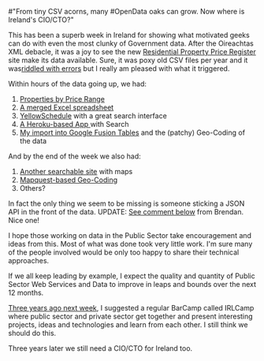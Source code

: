 #"From tiny CSV acorns, many #OpenData oaks can grow. Now where is Ireland's CIO/CTO?"

This has been a superb week in Ireland for showing what motivated geeks can do with even the most clunky of Government data. After the Oireachtas XML debacle, it was a joy to see the new <a href="http://www.propertypriceregister.ie/">Residential Property Price Register</a> site make its data available. Sure, it was poxy old CSV files per year and it was<a href="http://www.irishtimes.com/newspaper/ireland/2012/1003/1224324777284.html">riddled with errors</a> but I really am pleased with what it triggered.

Within hours of the data going up, we had:
<ol>
	<li><a href="http://www.thepropertypin.com/viewtopic.php?p=636239#p636239">Properties by Price Range</a></li>
	<li><a href="http://brianmlucey.wordpress.com/2012/09/30/full-property-price-details-ireland-jan-2010-sep-2012/">A merged Excel spreadsheet</a></li>
	<li><a href="http://yellowschedule.com/house_price_database_ireland/?order=date&amp;submit=1&amp;county=9&amp;sdate=1%2F1%2F2010&amp;edate=10%2F01%2F2012&amp;pricel=&amp;priceh=&amp;type=2&amp;search=Sallins+bridge">YellowSchedule</a> with a great search interface</li>
	<li><a href="http://irishproperty.herokuapp.com/">A Heroku-based App </a>with Search</li>
	<li><a href="http://conoroneill.net/quick-n-dirty-visualisation-of-2010-property-price-register-data-into-interactive-map/">My import into Google Fusion Tables</a> and the (patchy) Geo-Coding of the data</li>
</ol>
And by the end of the week we also had:
<ol>
	<li><a href="http://karlmonaghan.com/property/">Another searchable site</a> with maps</li>
	<li><a href="http://www.fmeireland.com/blog/32-analysing-property-prices-fme-ireland">Mapquest-based Geo-Coding</a></li>
	<li>Others?</li>
</ol>
In fact the only thing we seem to be missing is someone sticking a JSON API in the front of the data. UPDATE: <a href="http://conoroneill.net/from-tiny-csv-acorns-many-opendata-oaks-can-grow-now-where-is-irelands-ciocto/#comment-2771">See comment below</a> from Brendan. Nice one!

I hope those working on data in the Public Sector take encouragement and ideas from this. Most of what was done took very little work. I'm sure many of the people involved would be only too happy to share their technical approaches.

If we all keep leading by example, I expect the quality and quantity of Public Sector Web Services and Data to improve in leaps and bounds over the next 12 months.

<a href="http://www.argolon.com/2009/10/10/cio-for-ireland/">Three years ago next week</a>, I suggested a regular BarCamp called IRLCamp where public sector and private sector get together and present interesting projects, ideas and technologies and learn from each other. I still think we should do this.

Three years later we still need a CIO/CTO for Ireland too.
